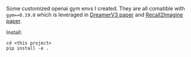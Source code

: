 
Some customized openai gym envs I created. They are all comatible with `gym==0.19.0` which is leveraged in [DreamerV3 paper](https://github.com/danijar/dreamerv3) and [Recall2Imagine paper](https://github.com/chandar-lab/Recall2Imagine).

Install:
```
cd <this project>
pip install -e .
```